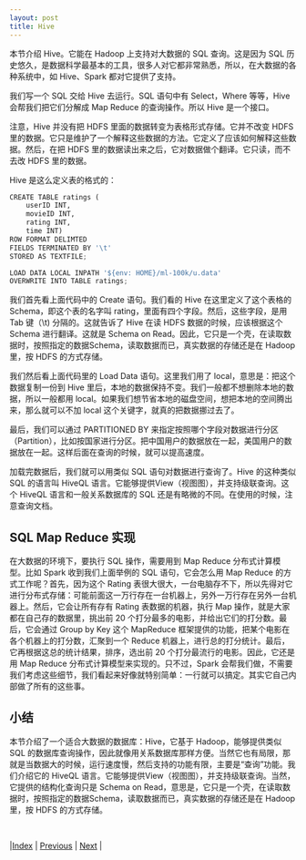 ```yaml
---
layout: post
title: Hive
---
```


本节介绍 Hive。它能在 Hadoop 上支持对大数据的 SQL 查询。这是因为 SQL 历史悠久，是数据科学最基本的工具，很多人对它都非常熟悉，所以，在大数据的各种系统中，如 Hive、Spark 都对它提供了支持。

我们写一个 SQL 交给 Hive 去运行。SQL 语句中有 Select，Where 等等，Hive 会帮我们把它们分解成 Map Reduce 的查询操作。所以 Hive 是一个接口。

注意，Hive 并没有把 HDFS 里面的数据转变为表格形式存储。它并不改变 HDFS 里的数据。它只是维护了一个解释这些数据的方法。它定义了应该如何解释这些数据。然后，在把 HDFS 里的数据读出来之后，它对数据做个翻译。它只读，而不去改 HDFS 里的数据。

Hive 是这么定义表的格式的：

```py
CREATE TABLE ratings (
    userID INT, 
    movieID INT, 
    rating INT, 
    time INT)
ROW FORMAT DELIMTED
FIELDS TERMINATED BY '\t'
STORED AS TEXTFILE;

LOAD DATA LOCAL INPATH '${env: HOME}/ml-100k/u.data'
OVERWRITE INTO TABLE ratings;
```

我们首先看上面代码中的 Create 语句。我们看的 Hive 在这里定义了这个表格的 Schema，即这个表的名字叫 rating，里面有四个字段。然后，这些字段，是用 Tab 键（\t) 分隔的。这就告诉了 Hive 在读 HDFS 数据的时候，应该根据这个 Schema 进行翻译。这就是 Schema on Read。因此，它只是一个壳，在读取数据时，按照指定的数据Schema，读取数据而已，真实数据的存储还是在 Hadoop 里，按 HDFS 的方式存储。

我们然后看上面代码里的 Load Data 语句。这里我们用了 local，意思是：把这个数据复制一份到 Hive 里后，本地的数据保持不变。我们一般都不想删除本地的数据，所以一般都用 local。如果我们想节省本地的磁盘空间，想把本地的空间腾出来，那么就可以不加 local 这个关键字，就真的把数据挪过去了。

最后，我们可以通过 PARTITIONED BY 来指定按照哪个字段对数据进行分区（Partition），比如按国家进行分区。把中国用户的数据放在一起，美国用户的数据放在一起。这样后面在查询的时候，就可以提高速度。

加载完数据后，我们就可以用类似 SQL 语句对数据进行查询了。Hive 的这种类似 SQL 的语言叫 HiveQL 语言。它能够提供View（视图图），并支持级联查询。这个 HiveQL 语言和一般关系数据库的 SQL 还是有略微的不同。在使用的时候，注意查询文档。

## SQL Map Reduce 实现

在大数据的环境下，要执行 SQL 操作，需要用到 Map Reduce 分布式计算模型。比如 Spark 收到我们上面举例的 SQL 语句，它会怎么用 Map Reduce 的方式工作呢？首先，因为这个 Rating 表很大很大，一台电脑存不下，所以先得对它进行分布式存储：可能前面这一万行存在一台机器上，另外一万行存在另外一台机器上。然后，它会让所有存有 Rating 表数据的机器，执行 Map 操作，就是大家都在自己存的数据里，挑出前 20 个打分最多的电影，并给出它们的打分数。最后，它会通过 Group by Key 这个 MapReduce 框架提供的功能，把某个电影在各个机器上的打分数，汇聚到一个 Reduce 机器上，进行总的打分统计。最后，它再根据这总的统计结果，排序，选出前 20 个打分最流行的电影。因此，它还是用 Map Reduce 分布式计算模型来实现的。只不过，Spark 会帮我们做，不需要我们考虑这些细节，我们看起来好像就特别简单：一行就可以搞定。其实它自己内部做了所有的这些事。

## 小结

本节介绍了一个适合大数据的数据库：Hive，它基于 Hadoop，能够提供类似 SQL 的数据库查询操作，因此就像用关系数据库那样方便。当然它也有局限，那就是当数据大的时候，运行速度慢，然后支持的功能有限，主要是“查询”功能。我们介绍它的 HiveQL 语言。它能够提供View（视图图），并支持级联查询。当然，它提供的结构化查询只是 Schema on Read，意思是，它只是一个壳，在读取数据时，按照指定的数据Schema，读取数据而已，真实数据的存储还是在 Hadoop 里，按 HDFS 的方式存储。

<br/>

|[Index](../) | [Previous](7-1-sql) | [Next](7-5-hbase) |
